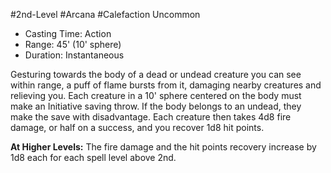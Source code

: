 #2nd-Level #Arcana #Calefaction
Uncommon
 
- Casting Time: Action
- Range: 45' (10' sphere)
- Duration: Instantaneous  

Gesturing towards the body of a dead or undead creature you can see within range, a puff of flame bursts from it, damaging nearby creatures and relieving you. Each creature in a 10' sphere centered on the body must make an Initiative saving throw. If the body belongs to an undead, they make the save with disadvantage. Each creature then takes 4d8 fire damage, or half on a success, and you recover 1d8 hit points.
 
**At Higher Levels:** The fire damage and the hit points recovery increase by 1d8 each for each spell level above 2nd.